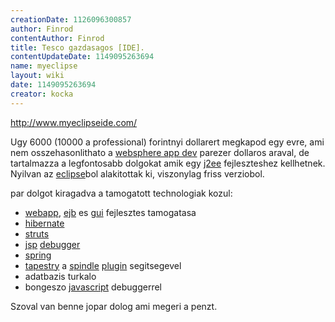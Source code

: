 ```yaml
---
creationDate: 1126096300857 
author: Finrod 
contentAuthor: Finrod 
title: Tesco gazdasagos [IDE]. 
contentUpdateDate: 1149095263694 
name: myeclipse 
layout: wiki 
date: 1149095263694 
creator: kocka 
---
```

http://www.myeclipseide.com/

Ugy 6000 (10000 a professional) forintnyi dollarert megkapod egy evre, ami nem osszehasonlithato a [websphere app dev](Websphere%20App%20Dev.html) parezer dollaros araval, de tartalmazza a legfontosabb dolgokat amik egy [j2ee](j2ee.html) fejleszteshez kellhetnek. Nyilvan az [eclipse](Eclipse.html)bol alakitottak ki, viszonylag friss verziobol.

par dolgot kiragadva a tamogatott technologiak kozul:

*   [webapp](webapp.html), [ejb](EJB.html) es [gui](gui.html) fejlesztes tamogatasa
*   [hibernate](Hibernate.html)
*   [struts](struts.html)
*   [jsp](JSP.html) [debugger](Missing.html)
*   [spring](spring.html)
*   [tapestry](tapestry.html) a [spindle](Spindle.html) [plugin](plugin.html) segitsegevel
*   adatbazis turkalo
*   bongeszo [javascript](javascript.html) debuggerrel



Szoval van benne jopar dolog ami megeri a penzt.
